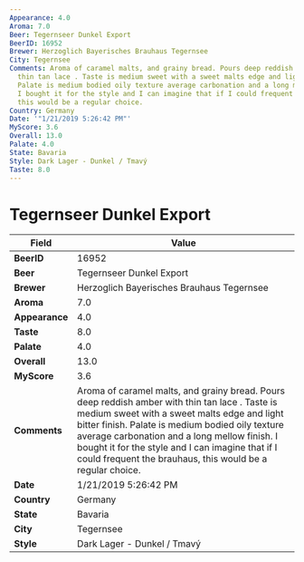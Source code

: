 ```yaml
---
Appearance: 4.0
Aroma: 7.0
Beer: Tegernseer Dunkel Export
BeerID: 16952
Brewer: Herzoglich Bayerisches Brauhaus Tegernsee
City: Tegernsee
Comments: Aroma of caramel malts, and grainy bread. Pours deep reddish amber with
  thin tan lace . Taste is medium sweet with a sweet malts edge and light bitter finish.
  Palate is medium bodied oily texture average carbonation and a long mellow finish.
  I bought it for the style and I can imagine that if I could frequent the brauhaus,
  this would be a regular choice.
Country: Germany
Date: '"1/21/2019 5:26:42 PM"'
MyScore: 3.6
Overall: 13.0
Palate: 4.0
State: Bavaria
Style: Dark Lager - Dunkel / Tmavý
Taste: 8.0
---
```


# Tegernseer Dunkel Export

| Field         | Value |
|---------------|-------|
| **BeerID** | 16952 |
| **Beer** | Tegernseer Dunkel Export |
| **Brewer** | Herzoglich Bayerisches Brauhaus Tegernsee |
| **Aroma** | 7.0 |
| **Appearance** | 4.0 |
| **Taste** | 8.0 |
| **Palate** | 4.0 |
| **Overall** | 13.0 |
| **MyScore** | 3.6 |
| **Comments** | Aroma of caramel malts, and grainy bread. Pours deep reddish amber with thin tan lace . Taste is medium sweet with a sweet malts edge and light bitter finish. Palate is medium bodied oily texture average carbonation and a long mellow finish. I bought it for the style and I can imagine that if I could frequent the brauhaus, this would be a regular choice. |
| **Date** | 1/21/2019 5:26:42 PM |
| **Country** | Germany |
| **State** | Bavaria |
| **City** | Tegernsee |
| **Style** | Dark Lager - Dunkel / Tmavý |
